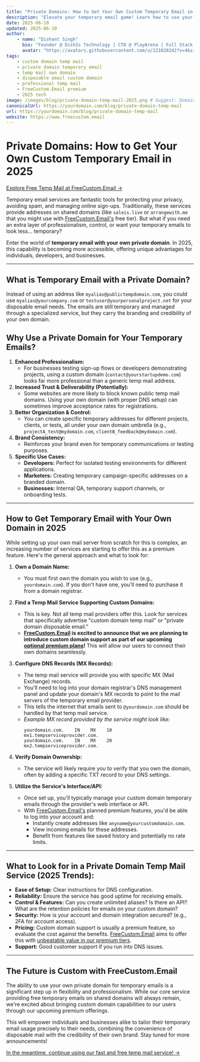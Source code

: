 ```yaml
---
title: "Private Domains: How to Get Your Own Custom Temporary Email in 2025"
description: "Elevate your temporary email game! Learn how to use your own private domain for disposable emails in 2025 for enhanced professionalism and control, and explore upcoming premium options with FreeCustom.Email."
date: 2025-06-10
updated: 2025-06-10
author:
    - name: "Dishant Singh"
      bio: "Founder @ DishIs Technology | CTO @ PlayArena | Full Stack & Python Developer | ML/ DL Developer | Problem Solver | Math & Science Teacher"
      avatar: "https://avatars.githubusercontent.com/u/121028242?v=4&size=64"
tags:
    - custom domain temp mail
    - private domain temporary email
    - temp mail own domain
    - disposable email custom domain
    - professional temp mail
    - FreeCustom.Email premium
    - 2025 tech
image: /images/blog/private-domain-temp-mail-2025.png # Suggest: Domain icon, shield, premium badge
canonicalUrl: https://yourdomain.com/blog/private-domain-temp-mail
url: https://yourdomain.com/blog/private-domain-temp-mail
website: https://www.freecustom.email
---
```


# Private Domains: How to Get Your Own Custom Temporary Email in 2025

[Explore Free Temp Mail at FreeCustom.Email →](https://www.freecustom.email) <!-- Link to current free service -->

Temporary email services are fantastic tools for protecting your privacy, avoiding spam, and managing online sign-ups. Traditionally, these services provide addresses on shared domains (like `saleis.live` or `arrangewith.me` that you might use with [FreeCustom.Email's](https://www.freecustom.email) free tier). But what if you need an extra layer of professionalism, control, or want your temporary emails to look less... temporary?

Enter the world of **temporary email with your own private domain**. In 2025, this capability is becoming more accessible, offering unique advantages for individuals, developers, and businesses.

---

## What is Temporary Email with a Private Domain?

Instead of using an address like `myalias@publictempdomain.com`, you could use `myalias@yourcompany.com` or `testuser@yourpersonalproject.net` for your disposable email needs. The emails are still temporary and managed through a specialized service, but they carry the branding and credibility of your own domain.

## Why Use a Private Domain for Your Temporary Emails?

1.  **Enhanced Professionalism:**
    *   For businesses testing sign-up flows or developers demonstrating projects, using a custom domain (`contact@yourstartupdemo.com`) looks far more professional than a generic temp mail address.
2.  **Increased Trust & Deliverability (Potentially):**
    *   Some websites are more likely to block known public temp mail domains. Using your own domain (with proper DNS setup) can sometimes improve acceptance rates for registrations.
3.  **Better Organization & Control:**
    *   You can create specific temporary addresses for different projects, clients, or tests, all under your own domain umbrella (e.g., `projectA_test@mydomain.com`, `clientB_feedback@mydomain.com`).
4.  **Brand Consistency:**
    *   Reinforces your brand even for temporary communications or testing purposes.
5.  **Specific Use Cases:**
    *   **Developers:** Perfect for isolated testing environments for different applications.
    *   **Marketers:** Creating temporary campaign-specific addresses on a branded domain.
    *   **Businesses:** Internal QA, temporary support channels, or onboarding tests.

---

## How to Get Temporary Email with Your Own Domain in 2025

While setting up your own mail server from scratch for this is complex, an increasing number of services are starting to offer this as a premium feature. Here's the general approach and what to look for:

1.  **Own a Domain Name:**
    *   You must first own the domain you wish to use (e.g., `yourdomain.com`). If you don't have one, you'll need to purchase it from a domain registrar.

2.  **Find a Temp Mail Service Supporting Custom Domains:**
    *   This is key. Not all temp mail providers offer this. Look for services that specifically advertise "custom domain temp mail" or "private domain disposable email."
    *   **[FreeCustom.Email](https://www.freecustom.email) is excited to announce that we are planning to introduce custom domain support as part of our upcoming [optional premium plans](/blog/introducing-ditmail)!** This will allow our users to connect their own domains seamlessly.

3.  **Configure DNS Records (MX Records):**
    *   The temp mail service will provide you with specific MX (Mail Exchange) records.
    *   You'll need to log into your domain registrar's DNS management panel and update your domain's MX records to point to the mail servers of the temporary email provider.
    *   This tells the internet that emails sent to `@yourdomain.com` should be handled by that temp mail service.
    *   *Example MX record provided by the service might look like:*
        ```
        yourdomain.com.    IN    MX    10   mx1.tempserviceprovider.com.
        yourdomain.com.    IN    MX    20   mx2.tempserviceprovider.com.
        ```

4.  **Verify Domain Ownership:**
    *   The service will likely require you to verify that you own the domain, often by adding a specific TXT record to your DNS settings.

5.  **Utilize the Service's Interface/API:**
    *   Once set up, you'll typically manage your custom domain temporary emails through the provider's web interface or API.
    *   With [FreeCustom.Email's](https://www.freecustom.email) planned premium features, you'd be able to log into your account and:
        *   Instantly create addresses like `anyname@yourcustomdomain.com`.
        *   View incoming emails for these addresses.
        *   Benefit from features like saved history and potentially no rate limits.

---

## What to Look for in a Private Domain Temp Mail Service (2025 Trends):

*   **Ease of Setup:** Clear instructions for DNS configuration.
*   **Reliability:** Ensure the service has good uptime for receiving emails.
*   **Control & Features:** Can you create unlimited aliases? Is there an API? What are the retention policies for emails on your custom domain?
*   **Security:** How is your account and domain integration secured? (e.g., 2FA for account access).
*   **Pricing:** Custom domain support is usually a premium feature, so evaluate the cost against the benefits. [FreeCustom.Email](https://www.freecustom.email) aims to offer this with [unbeatable value in our premium tiers](/blog/introducing-ditmail).
*   **Support:** Good customer support if you run into DNS issues.

---

## The Future is Custom with FreeCustom.Email

The ability to use your own private domain for temporary emails is a significant step up in flexibility and professionalism. While our core service providing free temporary emails on shared domains will always remain, we're excited about bringing custom domain capabilities to our users through our upcoming premium offerings.

This will empower individuals and businesses alike to tailor their temporary email usage precisely to their needs, combining the convenience of disposable mail with the credibility of their own brand. Stay tuned for more announcements!

[In the meantime, continue using our fast and free temp mail service! →](https://www.freecustom.email)